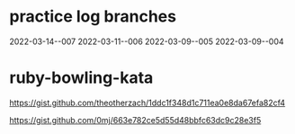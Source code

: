 # practice log branches
2022-03-14--007
2022-03-11--006
2022-03-09--005
2022-03-09--004


# ruby-bowling-kata
https://gist.github.com/theotherzach/1ddc1f348d1c711ea0e8da67efa82cf4

https://gist.github.com/0mj/663e782ce5d55d48bbfc63dc9c28e3f5
